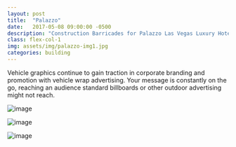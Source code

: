 ```yaml
---
layout: post
title:  "Palazzo"
date:   2017-05-08 09:00:00 -0500
description: "Construction Barricades for Palazzo Las Vegas Luxury Hotel."
class: flex-col-1
img: assets/img/palazzo-img1.jpg
categories: building
---
```

Vehicle graphics continue to gain traction in corporate branding and promotion with vehicle wrap advertising. Your message is constantly on the go, reaching an audience standard billboards or other outdoor advertising might not reach.

![image](../../assets/img/palazzo-img2.jpg "some image")

![image](../../assets/img/palazzo-img3.jpg "some image")

![image](../../assets/img/palazzo-img4.jpg "some image")

